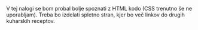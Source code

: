 V tej nalogi se bom probal bolje spoznati z HTML kodo (CSS trenutno še ne uporabljam). Treba bo izdelati spletno stran, kjer bo več linkov do drugih kuharskih receptov.
